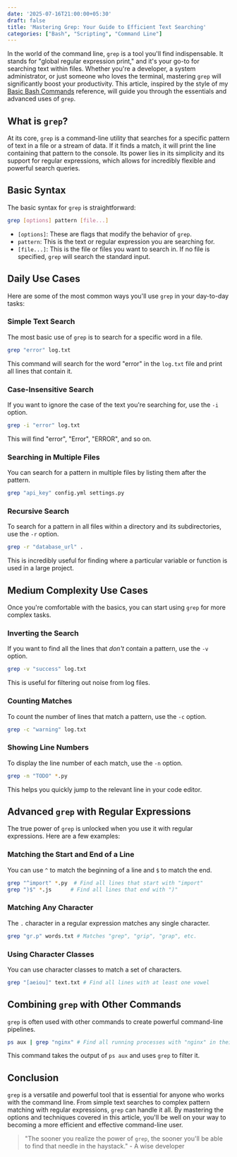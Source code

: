 ```yaml
---
date: '2025-07-16T21:00:00+05:30'
draft: false
title: 'Mastering Grep: Your Guide to Efficient Text Searching'
categories: ["Bash", "Scripting", "Command Line"]
---
```


In the world of the command line, `grep` is a tool you'll find indispensable. It stands for "global regular expression print," and it's your go-to for searching text within files. Whether you're a developer, a system administrator, or just someone who loves the terminal, mastering `grep` will significantly boost your productivity. This article, inspired by the style of my [Basic Bash Commands](./basic-bash-commands.md) reference, will guide you through the essentials and advanced uses of `grep`.

## What is `grep`?

At its core, `grep` is a command-line utility that searches for a specific pattern of text in a file or a stream of data. If it finds a match, it will print the line containing that pattern to the console. Its power lies in its simplicity and its support for regular expressions, which allows for incredibly flexible and powerful search queries.

## Basic Syntax

The basic syntax for `grep` is straightforward:

```bash
grep [options] pattern [file...]
```

- `[options]`: These are flags that modify the behavior of `grep`.
- `pattern`: This is the text or regular expression you are searching for.
- `[file...]`: This is the file or files you want to search in. If no file is specified, `grep` will search the standard input.

## Daily Use Cases

Here are some of the most common ways you'll use `grep` in your day-to-day tasks:

### Simple Text Search

The most basic use of `grep` is to search for a specific word in a file.

```bash
grep "error" log.txt
```

This command will search for the word "error" in the `log.txt` file and print all lines that contain it.

### Case-Insensitive Search

If you want to ignore the case of the text you're searching for, use the `-i` option.

```bash
grep -i "error" log.txt
```

This will find "error", "Error", "ERROR", and so on.

### Searching in Multiple Files

You can search for a pattern in multiple files by listing them after the pattern.

```bash
grep "api_key" config.yml settings.py
```

### Recursive Search

To search for a pattern in all files within a directory and its subdirectories, use the `-r` option.

```bash
grep -r "database_url" .
```

This is incredibly useful for finding where a particular variable or function is used in a large project.

## Medium Complexity Use Cases

Once you're comfortable with the basics, you can start using `grep` for more complex tasks.

### Inverting the Search

If you want to find all the lines that *don't* contain a pattern, use the `-v` option.

```bash
grep -v "success" log.txt
```

This is useful for filtering out noise from log files.

### Counting Matches

To count the number of lines that match a pattern, use the `-c` option.

```bash
grep -c "warning" log.txt
```

### Showing Line Numbers

To display the line number of each match, use the `-n` option.

```bash
grep -n "TODO" *.py
```

This helps you quickly jump to the relevant line in your code editor.

## Advanced `grep` with Regular Expressions

The true power of `grep` is unlocked when you use it with regular expressions. Here are a few examples:

### Matching the Start and End of a Line

You can use `^` to match the beginning of a line and `$` to match the end.

```bash
grep "^import" *.py  # Find all lines that start with "import"
grep ")$" *.js      # Find all lines that end with ")"
```

### Matching Any Character

The `.` character in a regular expression matches any single character.

```bash
grep "gr.p" words.txt # Matches "grep", "grip", "grap", etc.
```

### Using Character Classes

You can use character classes to match a set of characters.

```bash
grep "[aeiou]" text.txt # Find all lines with at least one vowel
```

## Combining `grep` with Other Commands

`grep` is often used with other commands to create powerful command-line pipelines.

```bash
ps aux | grep "nginx" # Find all running processes with "nginx" in their name
```

This command takes the output of `ps aux` and uses `grep` to filter it.

## Conclusion

`grep` is a versatile and powerful tool that is essential for anyone who works with the command line. From simple text searches to complex pattern matching with regular expressions, `grep` can handle it all. By mastering the options and techniques covered in this article, you'll be well on your way to becoming a more efficient and effective command-line user.

> "The sooner you realize the power of `grep`, the sooner you'll be able to find that needle in the haystack." - A wise developer
